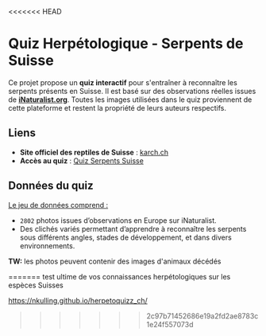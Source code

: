 <<<<<<< HEAD
# Quiz Herpétologique - Serpents de Suisse

Ce projet propose un **quiz interactif** pour s'entraîner à reconnaître les serpents présents en Suisse. Il est basé sur des observations réelles issues de **[iNaturalist.org](https://www.inaturalist.org/)**. Toutes les images utilisées dans le quiz proviennent de cette plateforme et restent la propriété de leurs auteurs respectifs.  

## Liens

- **Site officiel des reptiles de Suisse** : [karch.ch](https://www.karch.ch/fr/reptiles.html)  
- **Accès au quiz** : [Quiz Serpents Suisse](https://nkulling.github.io/herpetoquizz_ch/)  

## Données du quiz

<u>Le jeu de données comprend :</u>  

- `2802` photos issues d’observations en Europe sur iNaturalist.  
- Des clichés variés permettant d’apprendre à reconnaître les serpents sous différents angles, stades de développement, et dans divers environnements.  

**TW:** les photos peuvent contenir des images d'animaux décédés 

=======
test ultime de vos connaissances herpétologiques sur les espèces Suisses

https://nkulling.github.io/herpetoquizz_ch/
>>>>>>> 2c97b71452686e19a2fd2ae8783c1e24f557073d
